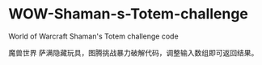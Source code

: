 # WOW-Shaman-s-Totem-challenge

World of Warcraft Shaman's Totem challenge code

魔兽世界 萨满隐藏玩具，图腾挑战暴力破解代码，调整输入数组即可返回结果。

